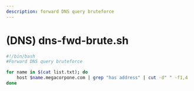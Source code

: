 ```yaml
---
description: forward DNS query bruteforce
---
```


# \(DNS\) dns-fwd-brute.sh

```bash
#!/bin/bash
#Forward DNS query bruteforce

for name in $(cat list.txt); do
	host $name.megacorpone.com | grep "has address" | cut -d" " -f1,4
done
```

